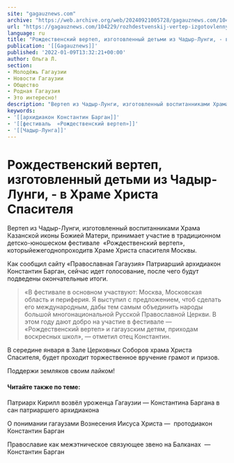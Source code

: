 ```yaml
---
site: "gagauznews.com"
archive: "https://web.archive.org/web/20240921005728/gagauznews.com/104229/rozhdestvenskij-vertep-izgotovlennyj-detmi-iz-chadyr-lungi-v-hrame-hrista-spasitelya.html"
url: "https://gagauznews.com/104229/rozhdestvenskij-vertep-izgotovlennyj-detmi-iz-chadyr-lungi-v-hrame-hrista-spasitelya.html"
language: ru
title: "Рождественский вертеп, изготовленный детьми из Чадыр-Лунги, - в Храме Христа Спасителя"
publication: '[[Gagauznews]]'
published: '2022-01-09T13:32:21+00:00'
author: Ольга Л.
section:
- Молодёжь Гагаузии
- Новости Гагаузии
- Общество
- Родная Гагаузия
- Это интересно!
description: "Вертеп из Чадыр-Лунги, изготовленный воспитанниками Храма Казанской иконы Божией Матери, принимает участие в традиционном детско-юношеском фестивале «Рождественский вертеп», который ежегодно проходит в Храме Христа спасителя Москвы. Как сообщил сайту «Православная Гагаузия» Патриарший архидиакон Константин Барган, сейчас идет голосование, после чего будут подведены окончательные итоги. «В фестивале в основном участвуют: Москва, Московская область и периферия. Я выступил с предложением, чтоб сделать его международным, дабы тем самым объединить народы большой многонациональной Русской Православной Церкви. В этом году дают добро на участие в фестивале — «Рождественский вертеп» и гагаузским детям, приходам воскресных школ», — отметил отец Константин. В середине января в Зале Церковных […]"
keywords:
- '[[архидиакон Константин Барган]]'
- '[[фестиваль  «Рождественский вертеп»]]'
- '[[Чадыр-Лунга]]'
---
```


# Рождественский вертеп, изготовленный детьми из Чадыр-Лунги, - в Храме Христа Спасителя

Вертеп из Чадыр-Лунги, изготовленный воспитанниками Храма Казанской иконы Божией Матери, принимает участие в традиционном детско-юношеском фестивале  «Рождественский вертеп», которыйежегоднопроходитв Храме Христа спасителя Москвы.

Как сообщил сайту «Православная Гагаузия» Патриарший архидиакон Константин Барган, сейчас идет голосование, после чего будут подведены окончательные итоги.

> «В фестивале в основном участвуют: Москва, Московская область и периферия. Я выступил с предложением, чтоб сделать его международным, дабы тем самым объединить народы большой многонациональной Русской Православной Церкви. В этом году дают добро на участие в фестивале — «Рождественский вертеп» и гагаузским детям, приходам воскресных школ», — отметил отец Константин.

В середине января в Зале Церковных Соборов храма Христа Спасителя, будет проходит торжественное вручение грамот и призов.

Поддержи земляков своим лайком!

#### Читайте также по теме:

Патриарх Кирилл возвёл уроженца Гагаузии — Константина Баргана в сан патриаршего архидиакона

О понимании гагаузами Вознесения Иисуса Христа —  протодиакон Константин Барган

Православие как межэтническое связующее звено на Балканах  — Константин Барган